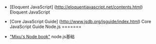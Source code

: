 * [Eloquent JavaScript] (http://eloquentjavascript.net/contents.html) Eloquent JavaScript
* [Core JavaScript Guide] (http://www.jsdb.org/jsguide/index.html) Core JavaScript Guide 
Node.js
=======

* ["Mixu's Node book"](http://book.mixu.net/) node.js基础
